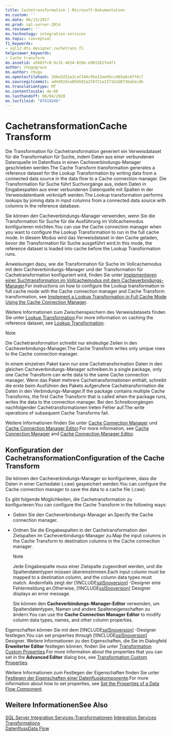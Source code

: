 ```yaml
---
title: Cachetransformation | Microsoft-Dokumentation
ms.custom: ''
ms.date: 06/13/2017
ms.prod: sql-server-2014
ms.reviewer: ''
ms.technology: integration-services
ms.topic: conceptual
f1_keywords:
- sql12.dts.designer.cachetrans.f1
helpviewer_keywords:
- Cache transform
ms.assetid: a5683fc8-9c32-4634-819e-e9815627e4f1
author: chugugrace
ms.author: chugu
ms.openlocfilehash: 34be3252a3caf344c95e13ae45cc485a8c4ffdc7
ms.sourcegitcommit: ad4d92dce894592a259721a1571b1d8736abacdb
ms.translationtype: MT
ms.contentlocale: de-DE
ms.lasthandoff: 08/04/2020
ms.locfileid: "87619246"
---
```

# <a name="cache-transform"></a><span data-ttu-id="4ea1b-102">Cachetransformation</span><span class="sxs-lookup"><span data-stu-id="4ea1b-102">Cache Transform</span></span>
  <span data-ttu-id="4ea1b-103">Die Transformation für Cachetransformation generiert ein Verweisdataset für die Transformation für Suche, indem Daten aus einer verbundenen Datenquelle im Datenfluss in einen Cacheverbindungs-Manager geschrieben werden.</span><span class="sxs-lookup"><span data-stu-id="4ea1b-103">The Cache Transform transformation generates a reference dataset for the Lookup Transformation by writing data from a connected data source in the data flow to a Cache connection manager.</span></span> <span data-ttu-id="4ea1b-104">Die Transformation für Suche führt Suchvorgänge aus, indem Daten in Eingabespalten aus einer verbundenen Datenquelle mit Spalten in der Verweisdatenbank verknüpft werden.</span><span class="sxs-lookup"><span data-stu-id="4ea1b-104">The Lookup transformation performs lookups by joining data in input columns from a connected data source with columns in the reference database.</span></span>  
  
 <span data-ttu-id="4ea1b-105">Sie können den Cacheverbindungs-Manager verwenden, wenn Sie die Transformation für Suche für die Ausführung im Vollcachemodus konfigurieren möchten.</span><span class="sxs-lookup"><span data-stu-id="4ea1b-105">You can use the Cache connection manager when you want to configure the Lookup Transformation to run in the full cache mode.</span></span> <span data-ttu-id="4ea1b-106">In diesem Modus wird das Verweisdataset in den Cache geladen, bevor die Transformation für Suche ausgeführt wird.</span><span class="sxs-lookup"><span data-stu-id="4ea1b-106">In this mode, the reference dataset is loaded into cache before the Lookup Transformation runs.</span></span>  
  
 <span data-ttu-id="4ea1b-107">Anweisungen dazu, wie die Transformation für Suche im Vollcachemodus mit dem Cacheverbindungs-Manager und der Transformation für Cachetransformation konfiguriert wird, finden Sie unter [Implementieren einer Suchtransformation im Vollcachemodus mit dem Cacheverbindungs-Manager](../../connection-manager/lookup-transformation-full-cache-mode-ole-db-connection-manager.md).</span><span class="sxs-lookup"><span data-stu-id="4ea1b-107">For instructions on how to configure the Lookup transformation in full cache mode with the Cache connection manager and Cache Transform transformation, see [Implement a Lookup Transformation in Full Cache Mode Using the Cache Connection Manager](../../connection-manager/lookup-transformation-full-cache-mode-ole-db-connection-manager.md).</span></span>  
  
 <span data-ttu-id="4ea1b-108">Weitere Informationen zum Zwischenspeichern des Verweisdatasets finden Sie unter [Lookup Transformation](lookup-transformation.md).</span><span class="sxs-lookup"><span data-stu-id="4ea1b-108">For more information on caching the reference dataset, see [Lookup Transformation](lookup-transformation.md).</span></span>  
  
> [!NOTE]  
>  <span data-ttu-id="4ea1b-109">Die Cachetransformation schreibt nur eindeutige Zeilen in den Cacheverbindungs-Manager.</span><span class="sxs-lookup"><span data-stu-id="4ea1b-109">The Cache Transform writes only unique rows to the Cache connection manager.</span></span>  
  
 <span data-ttu-id="4ea1b-110">In einem einzelnen Paket kann nur eine Cachetransformation Daten in den gleichen Cacheverbindungs-Manager schreiben.</span><span class="sxs-lookup"><span data-stu-id="4ea1b-110">In a single package, only one Cache Transform can write data to the same Cache connection manager.</span></span> <span data-ttu-id="4ea1b-111">Wenn das Paket mehrere Cachetransformationen enthält, schreibt die erste beim Ausführen des Pakets aufgerufene Cachetransformation die Daten in den Verbindungs-Manager.</span><span class="sxs-lookup"><span data-stu-id="4ea1b-111">If the package contains multiple Cache Transforms, the first Cache Transform that is called when the package runs, writes the data to the connection manager.</span></span> <span data-ttu-id="4ea1b-112">Bei den Schreibvorgängen nachfolgender Cachetransformationen treten Fehler auf.</span><span class="sxs-lookup"><span data-stu-id="4ea1b-112">The write operations of subsequent Cache Transforms fail.</span></span>  
  
 <span data-ttu-id="4ea1b-113">Weitere Informationen finden Sie unter [Cache Connection Manager](../../connection-manager/cache-connection-manager.md) und [Cache Connection Manager Editor](../../cache-connection-manager-editor.md).</span><span class="sxs-lookup"><span data-stu-id="4ea1b-113">For more information, see [Cache Connection Manager](../../connection-manager/cache-connection-manager.md) and [Cache Connection Manager Editor](../../cache-connection-manager-editor.md).</span></span>  
  
## <a name="configuration-of-the-cache-transform"></a><span data-ttu-id="4ea1b-114">Konfiguration der Cachetransformation</span><span class="sxs-lookup"><span data-stu-id="4ea1b-114">Configuration of the Cache Transform</span></span>  
 <span data-ttu-id="4ea1b-115">Sie können den Cacheverbindungs-Manager so konfigurieren, dass die Daten in einer Cachedatei (.caw) gespeichert werden.</span><span class="sxs-lookup"><span data-stu-id="4ea1b-115">You can configure the Cache connection manager to save the data to a cache file (.caw).</span></span>  
  
 <span data-ttu-id="4ea1b-116">Es gibt folgende Möglichkeiten, die Cachetransformation zu konfigurieren:</span><span class="sxs-lookup"><span data-stu-id="4ea1b-116">You can configure the Cache Transform in the following ways:</span></span>  
  
-   <span data-ttu-id="4ea1b-117">Geben Sie den Cacheverbindungs-Manager an.</span><span class="sxs-lookup"><span data-stu-id="4ea1b-117">Specify the Cache connection manager.</span></span>  
  
-   <span data-ttu-id="4ea1b-118">Ordnen Sie die Eingabespalten in der Cachetransformation den Zielspalten im Cacheverbindungs-Manager zu.</span><span class="sxs-lookup"><span data-stu-id="4ea1b-118">Map the input columns in the Cache Transform to destination columns in the Cache connection manager.</span></span>  
  
    > [!NOTE]  
    >  <span data-ttu-id="4ea1b-119">Jede Eingabespalte muss einer Zielspalte zugeordnet werden, und die Spaltendatentypen müssen übereinstimmen.</span><span class="sxs-lookup"><span data-stu-id="4ea1b-119">Each input column must be mapped to a destination column, and the column data types must match.</span></span> <span data-ttu-id="4ea1b-120">Andernfalls zeigt der [!INCLUDE[ssISnoversion](../../../includes/ssisnoversion-md.md)] -Designer eine Fehlermeldung an.</span><span class="sxs-lookup"><span data-stu-id="4ea1b-120">Otherwise, [!INCLUDE[ssISnoversion](../../../includes/ssisnoversion-md.md)] Designer displays an error message.</span></span>  
  
     <span data-ttu-id="4ea1b-121">Sie können den **Cacheverbindungs-Manager-Editor** verwenden, um Spaltendatentypen, Namen und andere Spalteneigenschaften zu ändern.</span><span class="sxs-lookup"><span data-stu-id="4ea1b-121">You can use the **Cache Connection Manager Editor** to modify column data types, names, and other column properties.</span></span>  
  
 <span data-ttu-id="4ea1b-122">Eigenschaften können Sie mit dem [!INCLUDE[ssISnoversion](../../../includes/ssisnoversion-md.md)] -Designer festlegen.</span><span class="sxs-lookup"><span data-stu-id="4ea1b-122">You can set properties through [!INCLUDE[ssISnoversion](../../../includes/ssisnoversion-md.md)] Designer.</span></span> <span data-ttu-id="4ea1b-123">Weitere Informationen zu den Eigenschaften, die Sie im Dialogfeld **Erweiterter Editor** festlegen können, finden Sie unter [Transformation Custom Properties](transformation-custom-properties.md).</span><span class="sxs-lookup"><span data-stu-id="4ea1b-123">For more information about the properties that you can set in the **Advanced Editor** dialog box, see [Transformation Custom Properties](transformation-custom-properties.md).</span></span>  
  
 <span data-ttu-id="4ea1b-124">Weitere Informationen zum Festlegen der Eigenschaften finden Sie unter [Festlegen der Eigenschaften einer Datenflusskomponente](../set-the-properties-of-a-data-flow-component.md).</span><span class="sxs-lookup"><span data-stu-id="4ea1b-124">For more information about how to set properties, see [Set the Properties of a Data Flow Component](../set-the-properties-of-a-data-flow-component.md).</span></span>  
  
## <a name="see-also"></a><span data-ttu-id="4ea1b-125">Weitere Informationen</span><span class="sxs-lookup"><span data-stu-id="4ea1b-125">See Also</span></span>  
 <span data-ttu-id="4ea1b-126">[SQL Server Integration Services-Transformationen](integration-services-transformations.md) </span><span class="sxs-lookup"><span data-stu-id="4ea1b-126">[Integration Services Transformations](integration-services-transformations.md) </span></span>  
 [<span data-ttu-id="4ea1b-127">Datenfluss</span><span class="sxs-lookup"><span data-stu-id="4ea1b-127">Data Flow</span></span>](../data-flow.md)  
  
  

